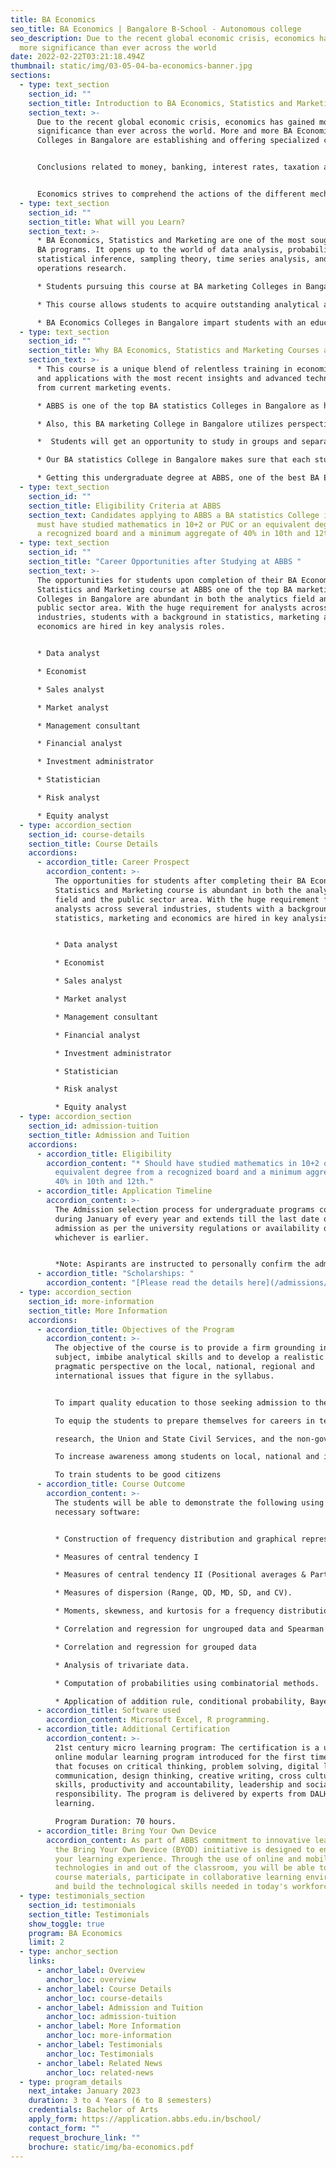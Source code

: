 ```yaml
---
title: BA Economics
seo_title: BA Economics | Bangalore B-School - Autonomous college
seo_description: Due to the recent global economic crisis, economics has gained
  more significance than ever across the world
date: 2022-02-22T03:21:18.494Z
thumbnail: static/img/03-05-04-ba-economics-banner.jpg
sections:
  - type: text_section
    section_id: ""
    section_title: Introduction to BA Economics, Statistics and Marketing
    section_text: >-
      Due to the recent global economic crisis, economics has gained more
      significance than ever across the world. More and more BA Economics
      Colleges in Bangalore are establishing and offering specialized courses. 


      Conclusions related to money, banking, interest rates, taxation and government expenses impact the lives of everyone at the global level. 


      Economics strives to comprehend the actions of the different mechanisms in the economy – consumers, producers and the government – and how they align with each other. This course at BA statistics Colleges in Bangalore offers aspiring students the ability to demonstrate complex data in simple terms or laymen's terms to audiences. It helps one to develop outstanding economic statistical, problem-solving and marketing skills and use them for various business motives.
  - type: text_section
    section_id: ""
    section_title: What will you Learn?
    section_text: >-
      * BA Economics, Statistics and Marketing are one of the most sought after
      BA programs. It opens up to the world of data analysis, probability,
      statistical inference, sampling theory, time series analysis, and
      operations research. 

      * Students pursuing this course at BA marketing Colleges in Bangalore get familiar with key economics concepts and standards to meticulously comprehend practical problems. 

      * This course allows students to acquire outstanding analytical and problem-solving abilities that are primary factors considered by big organizations. 

      * BA Economics Colleges in Bangalore impart students with an education that is not limited to theoretical knowledge rather it is more about applying skills to solve practical problems.
  - type: text_section
    section_id: ""
    section_title: Why BA Economics, Statistics and Marketing Courses are Best at ABBS?
    section_text: >-
      * This course is a unique blend of relentless training in economic thesis
      and applications with the most recent insights and advanced techniques
      from current marketing events. 

      * ABBS is one of the top BA statistics Colleges in Bangalore as here the economic study covers major aspects of the market and current trends which enable students to comprehend tools and techniques helpful when dealing with different matters practically. 

      * Also, this BA marketing College in Bangalore utilizes perspectives from sociology management and psychology to keep students ahead of their competition. 

      *  Students will get an opportunity to study in groups and separately as well with the help of our exceptional faculty members who are experienced and motivated to build a bright future. 

      * Our BA statistics College in Bangalore makes sure that each student is observed individually, gets a tailored education and is involved in other co-curricular activities as well because that’s what makes you special.

      * Getting this undergraduate degree at ABBS, one of the best BA Economics Colleges in Bangalore offers students great opportunities in today's highly competitive labour market. Students will have immense opportunities in front of them such as traditional economics jobs and a range of management and marketing jobs where your skillset is desirable.
  - type: text_section
    section_id: ""
    section_title: Eligibility Criteria at ABBS
    section_text: Candidates applying to ABBS a BA statistics College in Bangalore
      must have studied mathematics in 10+2 or PUC or an equivalent degree from
      a recognized board and a minimum aggregate of 40% in 10th and 12th.
  - type: text_section
    section_id: ""
    section_title: "Career Opportunities after Studying at ABBS "
    section_text: >-
      The opportunities for students upon completion of their BA Economics,
      Statistics and Marketing course at ABBS one of the top BA marketing
      Colleges in Bangalore are abundant in both the analytics field and the
      public sector area. With the huge requirement for analysts across several
      industries, students with a background in statistics, marketing and
      economics are hired in key analysis roles. 


      * Data analyst 

      * Economist 

      * Sales analyst 

      * Market analyst 

      * Management consultant 

      * Financial analyst 

      * Investment administrator 

      * Statistician 

      * Risk analyst 

      * Equity analyst
  - type: accordion_section
    section_id: course-details
    section_title: Course Details
    accordions:
      - accordion_title: Career Prospect
        accordion_content: >-
          The opportunities for students after completing their BA Economics,
          Statistics and Marketing course is abundant in both the analytics
          field and the public sector area. With the huge requirement for
          analysts across several industries, students with a background in
          statistics, marketing and economics are hired in key analysis roles. 


          * Data analyst 

          * Economist

          * Sales analyst

          * Market analyst

          * Management consultant

          * Financial analyst

          * Investment administrator

          * Statistician 

          * Risk analyst 

          * Equity analyst
  - type: accordion_section
    section_id: admission-tuition
    section_title: Admission and Tuition
    accordions:
      - accordion_title: Eligibility
        accordion_content: "* Should have studied mathematics in 10+2 or PUC or an
          equivalent degree from a recognized board and a minimum aggregate of
          40% in 10th and 12th."
      - accordion_title: Application Timeline
        accordion_content: >-
          The Admission selection process for undergraduate programs commences
          during January of every year and extends till the last date of
          admission as per the university regulations or availability of seats,
          whichever is earlier.


          *Note: Aspirants are instructed to personally confirm the admission dates and timelines from the admissions office.*
      - accordion_title: "Scholarships: "
        accordion_content: "[Please read the details here](/admissions/fees-scholarships)"
  - type: accordion_section
    section_id: more-information
    section_title: More Information
    accordions:
      - accordion_title: Objectives of the Program
        accordion_content: >-
          The objective of the course is to provide a firm grounding in the
          subject, imbibe analytical skills and to develop a realistic and
          pragmatic perspective on the local, national, regional and
          international issues that figure in the syllabus.


          To impart quality education to those seeking admission to the B.A Sociology, Psychology & Political sciences course.

          To equip the students to prepare themselves for careers in teaching and

          research, the Union and State Civil Services, and the non-governmental sector.

          To increase awareness among students on local, national and international issues, and strengthen their analytical skills and capabilities.

          To train students to be good citizens
      - accordion_title: Course Outcome
        accordion_content: >-
          The students will be able to demonstrate the following using the
          necessary software:


          * Construction of frequency distribution and graphical representation.

          * Measures of central tendency I

          * Measures of central tendency II (Positional averages & Partition values).

          * Measures of dispersion (Range, QD, MD, SD, and CV).

          * Moments, skewness, and kurtosis for a frequency distribution.

          * Correlation and regression for ungrouped data and Spearman’s rank correlation coefficient.

          * Correlation and regression for grouped data

          * Analysis of trivariate data.

          * Computation of probabilities using combinatorial methods.

          * Application of addition rule, conditional probability, Bayes formula.
      - accordion_title: Software used
        accordion_content: Microsoft Excel, R programming.
      - accordion_title: Additional Certification
        accordion_content: >-
          21st century micro learning program: The certification is a unique
          online modular learning program introduced for the first time in India
          that focuses on critical thinking, problem solving, digital literacy,
          communication, design thinking, creative writing, cross cultural
          skills, productivity and accountability, leadership and social
          responsibility. The program is delivered by experts from DALHAM
          learning. 

          Program Duration: 70 hours.
      - accordion_title: Bring Your Own Device
        accordion_content: As part of ABBS commitment to innovative learning strategies,
          the Bring Your Own Device (BYOD) initiative is designed to enhance
          your learning experience. Through the use of online and mobile
          technologies in and out of the classroom, you will be able to access
          course materials, participate in collaborative learning environments
          and build the technological skills needed in today's workforce.
  - type: testimonials_section
    section_id: testimonials
    section_title: Testimonials
    show_toggle: true
    program: BA Economics
    limit: 2
  - type: anchor_section
    links:
      - anchor_label: Overview
        anchor_loc: overview
      - anchor_label: Course Details
        anchor_loc: course-details
      - anchor_label: Admission and Tuition
        anchor_loc: admission-tuition
      - anchor_label: More Information
        anchor_loc: more-information
      - anchor_label: Testimonials
        anchor_loc: Testimonials
      - anchor_label: Related News
        anchor_loc: related-news
  - type: program_details
    next_intake: January 2023
    duration: 3 to 4 Years (6 to 8 semesters)
    credentials: Bachelor of Arts
    apply_form: https://application.abbs.edu.in/bschool/
    contact_form: ""
    request_brochure_link: ""
    brochure: static/img/ba-economics.pdf
---
```

